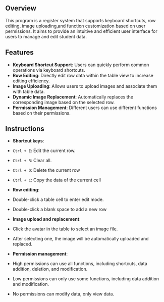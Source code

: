 ## Overview

This program is a register system that supports keyboard shortcuts, row editing, image uploading,and function customization based on user permissions. 
It aims to provide an intuitive and efficient user interface for users to manage and edit student data.

## Features

- **Keyboard Shortcut Support**: Users can quickly perform common operations via keyboard shortcuts.
- **Row Editing**: Directly edit row data within the table view to increase editing efficiency.
- **Image Uploading**: Allows users to upload images and associate them with table data.
- **Dynamic Image Replacement**: Automatically replaces the corresponding image based on the selected row.
- **Permission Management**: Different users can use different functions based on their permissions.

## Instructions

- **Shortcut keys**:
- `Ctrl + E`: Edit the current row.
- `Ctrl + R`: Clear all.
- `Ctrl + D`: Delete the current row
- `Ctrl + C`: Copy the data of the current cell

- **Row editing**:
- Double-click a table cell to enter edit mode.
- Double-click a blank space to add a new row

- **Image upload and replacement**:
- Click the avatar in the table to select an image file.
- After selecting one, the image will be automatically uploaded and replaced.

- **Permission management**:
- High permissions can use all functions, including shortcuts, data addition, deletion, and modification.
- Low permissions can only use some functions, including data addition and modification.
- No permissions can modify data, only view data.

